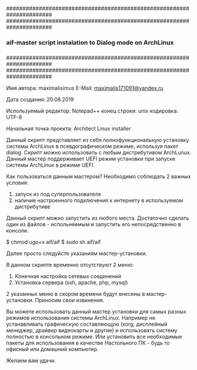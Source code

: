 ﻿######################################################################
######################################################################
###															  	   ###
###   aif-master script instalation to Dialog mode on ArchLinux    ###
###  	 														   ###
######################################################################
######################################################################

Имя автора: maximalisimus
E-Mail: maximalis171091@yandex.ru
 
Дата создания: 20.08.2019

Используемый редактор: Notepad++
	конец строки: unix
	кодировка: UTF-8
	
Начальная точка проекта: Architect Linux installer

Данный скрипт представляет из себя полнофункциональную установку системы ArchLinux в псевдографическом режиме, используя пакет dialog.
Скрипт можно использовать с любым дистрибутивом ArchLunux. Данный мастер поддерживает UEFI режим установки при запуске системы ArchLinux в режиме UEFI.

Как пользоваться данным мастером?
Необходимо соблюдать 2 важных условия:
1) запуск из под суперпользователя
2) наличие настроенного подключения к интернету в используемом дистрибутиве

Данный скрипт можно запустить из любого места. 
Достаточно сделать один из файлов - испольняемым и запустить его непосредственно в консоли.

$ chmod ugo+x aif/aif
$ sudo sh aif/aif

Далее просто следуйсте указаниям мастер-установки.

В данном скрипте временно отсутствуют 2 меню:

1) Конечная настройка сетевых соединений
2) Установка сервера (ssh, apache, php, mysql)

2 указанных меню в скором времени будут внесены в мастер-установки. Приносим свои извинения.

Вы можете использовать данный мастер установки для самых разных режимов использования системы ArchLinux.
Например не устанавливать графическую составляющую (xorg, дисплейный менеджер, драйвер видеокарты и другие) и использовать систему полностью в консольном режиме.
Или установить все необходимые пакеты для использования в качестве Настольного ПК - будь то офисный или домашний компьютер.

Желаем вам удачи.



